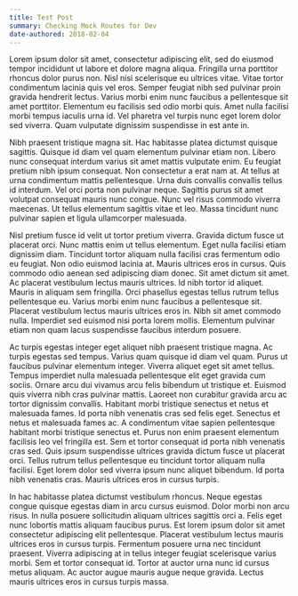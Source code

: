 ```yaml
---
title: Test Post
summary: Checking Mock Routes for Dev
date-authored: 2018-02-04
---
```


Lorem ipsum dolor sit amet, consectetur adipiscing elit, sed do eiusmod tempor incididunt ut labore et dolore magna aliqua. Fringilla urna porttitor rhoncus dolor purus non. Nisl nisi scelerisque eu ultrices vitae. Vitae tortor condimentum lacinia quis vel eros. Semper feugiat nibh sed pulvinar proin gravida hendrerit lectus. Varius morbi enim nunc faucibus a pellentesque sit amet porttitor. Elementum eu facilisis sed odio morbi quis. Amet nulla facilisi morbi tempus iaculis urna id. Vel pharetra vel turpis nunc eget lorem dolor sed viverra. Quam vulputate dignissim suspendisse in est ante in.

Nibh praesent tristique magna sit. Hac habitasse platea dictumst quisque sagittis. Quisque id diam vel quam elementum pulvinar etiam non. Libero nunc consequat interdum varius sit amet mattis vulputate enim. Eu feugiat pretium nibh ipsum consequat. Non consectetur a erat nam at. At tellus at urna condimentum mattis pellentesque. Urna duis convallis convallis tellus id interdum. Vel orci porta non pulvinar neque. Sagittis purus sit amet volutpat consequat mauris nunc congue. Nunc vel risus commodo viverra maecenas. Ut tellus elementum sagittis vitae et leo. Massa tincidunt nunc pulvinar sapien et ligula ullamcorper malesuada.

Nisl pretium fusce id velit ut tortor pretium viverra. Gravida dictum fusce ut placerat orci. Nunc mattis enim ut tellus elementum. Eget nulla facilisi etiam dignissim diam. Tincidunt tortor aliquam nulla facilisi cras fermentum odio eu feugiat. Non odio euismod lacinia at. Mauris ultrices eros in cursus. Quis commodo odio aenean sed adipiscing diam donec. Sit amet dictum sit amet. Ac placerat vestibulum lectus mauris ultrices. Id nibh tortor id aliquet. Mauris in aliquam sem fringilla. Orci phasellus egestas tellus rutrum tellus pellentesque eu. Varius morbi enim nunc faucibus a pellentesque sit. Placerat vestibulum lectus mauris ultrices eros in. Nibh sit amet commodo nulla. Imperdiet sed euismod nisi porta lorem mollis. Elementum pulvinar etiam non quam lacus suspendisse faucibus interdum posuere.

Ac turpis egestas integer eget aliquet nibh praesent tristique magna. Ac turpis egestas sed tempus. Varius quam quisque id diam vel quam. Purus ut faucibus pulvinar elementum integer. Viverra aliquet eget sit amet tellus. Tempus imperdiet nulla malesuada pellentesque elit eget gravida cum sociis. Ornare arcu dui vivamus arcu felis bibendum ut tristique et. Euismod quis viverra nibh cras pulvinar mattis. Laoreet non curabitur gravida arcu ac tortor dignissim convallis. Habitant morbi tristique senectus et netus et malesuada fames. Id porta nibh venenatis cras sed felis eget. Senectus et netus et malesuada fames ac. A condimentum vitae sapien pellentesque habitant morbi tristique senectus et. Purus non enim praesent elementum facilisis leo vel fringilla est. Sem et tortor consequat id porta nibh venenatis cras sed. Quis ipsum suspendisse ultrices gravida dictum fusce ut placerat orci. Tellus rutrum tellus pellentesque eu tincidunt tortor aliquam nulla facilisi. Eget lorem dolor sed viverra ipsum nunc aliquet bibendum. Id porta nibh venenatis cras. Mauris ultrices eros in cursus turpis.

In hac habitasse platea dictumst vestibulum rhoncus. Neque egestas congue quisque egestas diam in arcu cursus euismod. Dolor morbi non arcu risus. In nulla posuere sollicitudin aliquam ultrices sagittis orci a. Felis eget nunc lobortis mattis aliquam faucibus purus. Est lorem ipsum dolor sit amet consectetur adipiscing elit pellentesque. Placerat vestibulum lectus mauris ultrices eros in cursus turpis. Fermentum posuere urna nec tincidunt praesent. Viverra adipiscing at in tellus integer feugiat scelerisque varius morbi. Sem et tortor consequat id. Tortor at auctor urna nunc id cursus metus aliquam. Ac auctor augue mauris augue neque gravida. Lectus mauris ultrices eros in cursus turpis massa.
